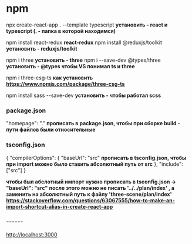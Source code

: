 # npm

npx create-react-app . --template typescript **установить - react и typescript (. - папка в которой находимся)**

npm install react-redux **react-redux**
npm install @reduxjs/toolkit **установить - reduxjs/toolkit**

npm i three **установить - three**
npm i --save-dev @types/three **установить - @types чтобы VS понимал ts и three**

npm i three-csg-ts **как установить https://www.npmjs.com/package/three-csg-ts**

npm install sass --save-dev **установить - чтобы работал scss**

### package.json

"homepage": "." **прописать в package.json, чтобы при сборке build - пути файлов были относительные**

### tsconfig.json

{
"compilerOptions": {
"baseUrl": "src" **прописать в tsconfig.json, чтобы при import можно было ставить абсолютный путь от src**
},
"include": ["src"]
}

**чтобы был абслотный импорт нужно прописать в tsconfig.json -> "baseUrl": "src"**
**после этого можно не писать '../../plan/index' , а заменить на абсолютный путь к файлу 'three-scene/plan/index'**
**https://stackoverflow.com/questions/63067555/how-to-make-an-import-shortcut-alias-in-create-react-app**

### ------

[http://localhost:3000](http://localhost:3000)
